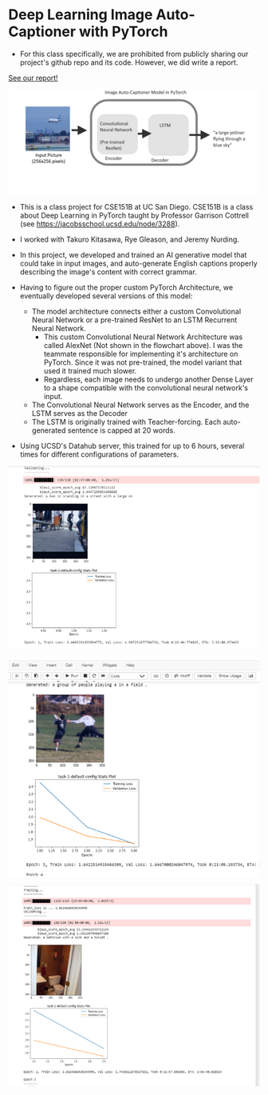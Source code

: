 # Deep Learning Image Auto-Captioner with PyTorch

* For this class specifically, we are prohibited from publicly sharing our project's github repo and its code. However, we did write a report.

[See our report!](/images/images_cse151b/cse151b_report.pdf)

![](/images/images_cse151b/image_autocaptioner.png)

* This is a class project for CSE151B at UC San Diego. CSE151B is a class about Deep Learning in PyTorch taught by Professor Garrison Cottrell
(see https://jacobsschool.ucsd.edu/node/3288).

*  I worked with Takuro Kitasawa, Rye Gleason, and Jeremy Nurding.
* In this project, we developed and trained an AI generative model that could take in input images, and auto-generate English captions properly describing the image's content with correct grammar.
* Having to figure out the proper custom PyTorch Architecture, we eventually developed several versions of this model:
    * The model architecture connects either a custom Convolutional Neural Network or a pre-trained ResNet to an LSTM Recurrent Neural Network.
         * This custom Convolutional Neural Network Architecture was called AlexNet (Not shown in the flowchart above). I was the teammate responsible for implementing it's architecture on PyTorch. Since it was not pre-trained, the model variant that used it trained much slower.
         * Regardless, each image needs to undergo another Dense Layer to a shape compatible with the convolutional neural network's input.
    * The Convolutional Neural Network serves as the Encoder, and the LSTM serves as the Decoder
    * The LSTM is originally trained with Teacher-forcing. Each auto-generated sentence is capped at 20 words.
* Using UCSD's Datahub server, this trained for up to 6 hours, several times for different configurations of parameters.


![](/images/images_cse151b/image3.png)

![](/images/images_cse151b/image2.png)

![](/images/images_cse151b/image1.png)



